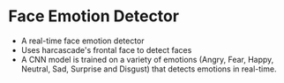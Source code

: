 # Face Emotion Detector

- A real-time face emotion detector
- Uses harcascade's frontal face to detect faces
- A CNN model is trained on a variety of emotions (Angry, Fear, Happy, Neutral, Sad, Surprise and Disgust) that detects emotions in real-time.
